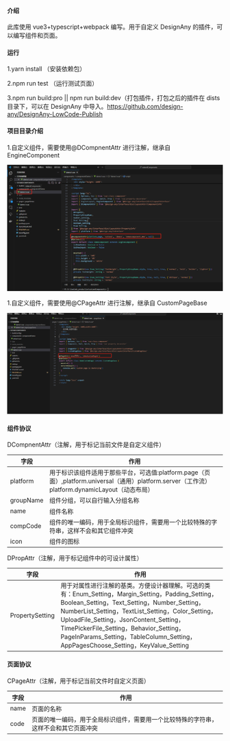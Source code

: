 #### 介绍

此库使用 vue3+typescript+webpack 编写。用于自定义 DesignAny 的插件，可以编写组件和页面。

#### 运行

1.yarn install （安装依赖包）

2.npm run test （运行测试页面）

3.npm run build:pro || npm run build:dev（打包插件，打包之后的插件在 dists 目录下，可以在 DesignAny 中导入。https://github.com/design-any/DesignAny-LowCode-Publish

#### 项目目录介绍

1.自定义组件，需要使用@DCompnentAttr 进行注解，继承自 EngineComponent

![image-20250507133659466](https://github.com/design-any/images/blob/main/image-20250507133659466.png)

1.自定义组件，需要使用@CPageAttr 进行注解，继承自 CustomPageBase

![image-20250507133748290](https://github.com/design-any/images/blob/main/image-20250507133748290.png)

#### 组件协议

DCompnentAttr（注解，用于标记当前文件是自定义组件）

| 字段      | 作用                                                                                                                                             |
| --------- | ------------------------------------------------------------------------------------------------------------------------------------------------ |
| platform  | 用于标识该组件适用于那些平台，可选值:platform.page（页面）,platform.universal（通用）platform.server（工作流）platform.dynamicLayout（动态布局） |
| groupName | 组件分组，可以自行输入分组名称                                                                                                                   |
| name      | 组件名称                                                                                                                                         |
| compCode  | 组件的唯一编码，用于全局标识组件，需要用一个比较特殊的字符串，这样不会和其它组件冲突                                                             |
| icon      | 组件的图标                                                                                                                                       |

DPropAttr（注解，用于标记组件中的可设计属性）

| 字段            | 作用                                                                                                                                                                                                                                                                                                                                                                            |
| --------------- | ------------------------------------------------------------------------------------------------------------------------------------------------------------------------------------------------------------------------------------------------------------------------------------------------------------------------------------------------------------------------------- |
| PropertySetting | 用于对属性进行注解的基类。方便设计器理解。可选的类有：Enum_Setting，Margin_Setting，Padding_Setting，Boolean_Setting，Text_Setting，Number_Setting，NumberList_Setting，TextList_Setting，Color_Setting，UploadFile_Setting，JsonContent_Setting，TimePickerFile_Setting，Behavior_Setting，PageInParams_Setting，TableColumn_Setting，AppPagesChoose_Setting，KeyValue_Setting |

#### 页面协议

CPageAttr（注解，用于标记当前文件时自定义页面）

| 字段 | 作用                                                                                 |
| ---- | ------------------------------------------------------------------------------------ |
| name | 页面的名称                                                                           |
| code | 页面的唯一编码，用于全局标识组件，需要用一个比较特殊的字符串，这样不会和其它页面冲突 |
